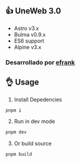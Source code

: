 ## 👍 UneWeb 3.0

* Astro v3.x
* Bulma v0.9.x
* ES6 support
* Alpine v3.x

### Desarrollado por <a href="https://efrank.xyz">efrank</a>

## 👌 Usage

1. Install Depedencies

```sh
pnpm i
```

2. Run in dev mode

```sh
pnpm dev
```

3. Or build source

```sh
pnpm build
```
